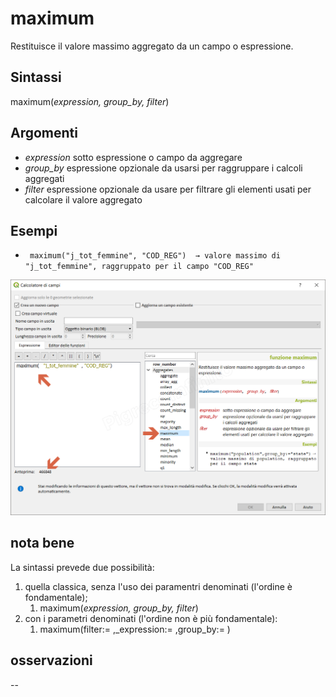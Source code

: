 # maximum

Restituisce il valore massimo aggregato da un campo o espressione.

## Sintassi

maximum(_expression, group_by, filter_)

## Argomenti

* _expression_ sotto espressione o campo da aggregare
* _group_by_ espressione opzionale da usarsi per raggruppare i calcoli aggregati
* _filter_ espressione opzionale da usare per filtrare gli elementi usati per calcolare il valore aggregato

## Esempi

* ` maximum("j_tot_femmine", "COD_REG")  → valore massimo di "j_tot_femmine", raggruppato per il campo "COD_REG"`

![](/img/aggregates/maximum/maximum1.png)

## nota bene

La sintassi prevede due possibilità:
1. quella classica, senza l'uso dei paramentri denominati (l'ordine è fondamentale);
    1. maximum(_expression, group_by, filter_)
2. con i parametri denominati (l'ordine non è più fondamentale): 
    1. maximum(filter:= ,_expression:= ,group_by:= )


## osservazioni

--